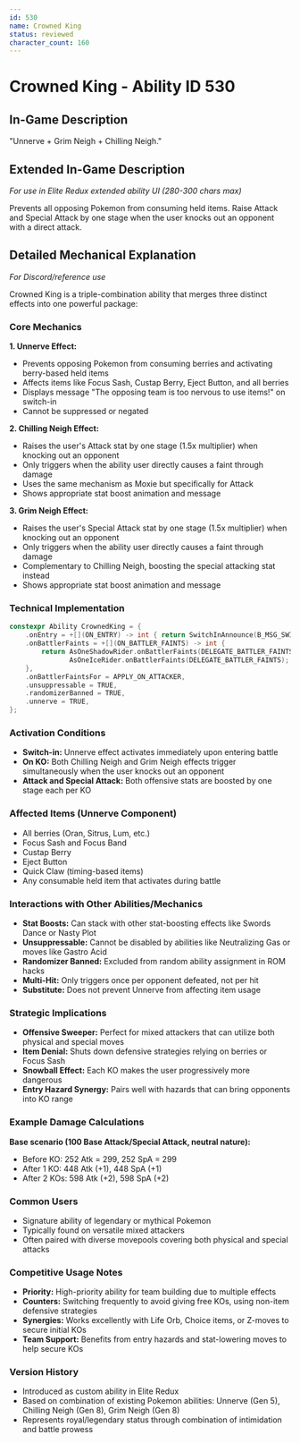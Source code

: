 ```yaml
---
id: 530
name: Crowned King
status: reviewed
character_count: 160
---
```


# Crowned King - Ability ID 530

## In-Game Description
"Unnerve + Grim Neigh + Chilling Neigh."

## Extended In-Game Description
*For use in Elite Redux extended ability UI (280-300 chars max)*

Prevents all opposing Pokemon from consuming held items. Raise Attack and Special Attack by one stage when the user knocks out an opponent with a direct attack.

## Detailed Mechanical Explanation
*For Discord/reference use*

Crowned King is a triple-combination ability that merges three distinct effects into one powerful package:

### Core Mechanics

**1. Unnerve Effect:**
- Prevents opposing Pokemon from consuming berries and activating berry-based held items
- Affects items like Focus Sash, Custap Berry, Eject Button, and all berries
- Displays message "The opposing team is too nervous to use items!" on switch-in
- Cannot be suppressed or negated

**2. Chilling Neigh Effect:**
- Raises the user's Attack stat by one stage (1.5x multiplier) when knocking out an opponent
- Only triggers when the ability user directly causes a faint through damage
- Uses the same mechanism as Moxie but specifically for Attack
- Shows appropriate stat boost animation and message

**3. Grim Neigh Effect:**
- Raises the user's Special Attack stat by one stage (1.5x multiplier) when knocking out an opponent  
- Only triggers when the ability user directly causes a faint through damage
- Complementary to Chilling Neigh, boosting the special attacking stat instead
- Shows appropriate stat boost animation and message

### Technical Implementation
```cpp
constexpr Ability CrownedKing = {
    .onEntry = +[](ON_ENTRY) -> int { return SwitchInAnnounce(B_MSG_SWITCHIN_CROWNEDKING); },
    .onBattlerFaints = +[](ON_BATTLER_FAINTS) -> int {
        return AsOneShadowRider.onBattlerFaints(DELEGATE_BATTLER_FAINTS) | 
               AsOneIceRider.onBattlerFaints(DELEGATE_BATTLER_FAINTS);
    },
    .onBattlerFaintsFor = APPLY_ON_ATTACKER,
    .unsuppressable = TRUE,
    .randomizerBanned = TRUE,
    .unnerve = TRUE,
};
```

### Activation Conditions
- **Switch-in:** Unnerve effect activates immediately upon entering battle
- **On KO:** Both Chilling Neigh and Grim Neigh effects trigger simultaneously when the user knocks out an opponent
- **Attack and Special Attack:** Both offensive stats are boosted by one stage each per KO

### Affected Items (Unnerve Component)
- All berries (Oran, Sitrus, Lum, etc.)
- Focus Sash and Focus Band
- Custap Berry
- Eject Button
- Quick Claw (timing-based items)
- Any consumable held item that activates during battle

### Interactions with Other Abilities/Mechanics
- **Stat Boosts:** Can stack with other stat-boosting effects like Swords Dance or Nasty Plot
- **Unsuppressable:** Cannot be disabled by abilities like Neutralizing Gas or moves like Gastro Acid  
- **Randomizer Banned:** Excluded from random ability assignment in ROM hacks
- **Multi-Hit:** Only triggers once per opponent defeated, not per hit
- **Substitute:** Does not prevent Unnerve from affecting item usage

### Strategic Implications
- **Offensive Sweeper:** Perfect for mixed attackers that can utilize both physical and special moves
- **Item Denial:** Shuts down defensive strategies relying on berries or Focus Sash
- **Snowball Effect:** Each KO makes the user progressively more dangerous
- **Entry Hazard Synergy:** Pairs well with hazards that can bring opponents into KO range

### Example Damage Calculations
**Base scenario (100 Base Attack/Special Attack, neutral nature):**
- Before KO: 252 Atk = 299, 252 SpA = 299
- After 1 KO: 448 Atk (+1), 448 SpA (+1) 
- After 2 KOs: 598 Atk (+2), 598 SpA (+2)

### Common Users
- Signature ability of legendary or mythical Pokemon
- Typically found on versatile mixed attackers
- Often paired with diverse movepools covering both physical and special attacks

### Competitive Usage Notes
- **Priority:** High-priority ability for team building due to multiple effects
- **Counters:** Switching frequently to avoid giving free KOs, using non-item defensive strategies
- **Synergies:** Works excellently with Life Orb, Choice items, or Z-moves to secure initial KOs
- **Team Support:** Benefits from entry hazards and stat-lowering moves to help secure KOs

### Version History
- Introduced as custom ability in Elite Redux
- Based on combination of existing Pokemon abilities: Unnerve (Gen 5), Chilling Neigh (Gen 8), Grim Neigh (Gen 8)
- Represents royal/legendary status through combination of intimidation and battle prowess